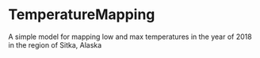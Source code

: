 # TemperatureMapping
 A simple model for mapping low and max temperatures in the year of 2018 in the region of Sitka, Alaska